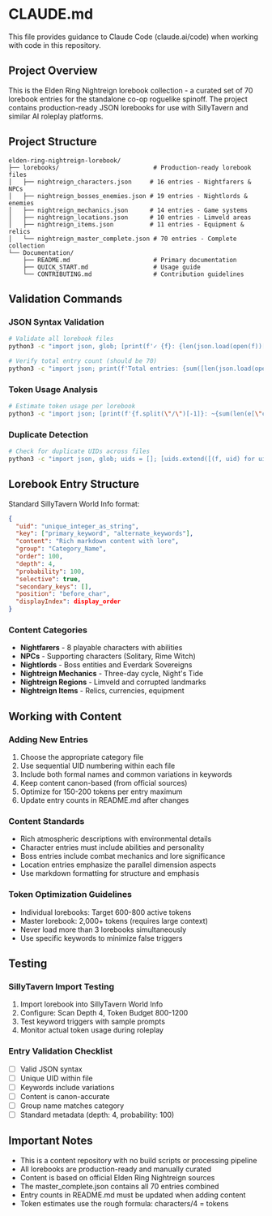 # CLAUDE.md

This file provides guidance to Claude Code (claude.ai/code) when working with code in this repository.

## Project Overview

This is the Elden Ring Nightreign lorebook collection - a curated set of 70 lorebook entries for the standalone co-op roguelike spinoff. The project contains production-ready JSON lorebooks for use with SillyTavern and similar AI roleplay platforms.

## Project Structure

```
elden-ring-nightreign-lorebook/
├── lorebooks/                          # Production-ready lorebook files
│   ├── nightreign_characters.json     # 16 entries - Nightfarers & NPCs
│   ├── nightreign_bosses_enemies.json # 19 entries - Nightlords & enemies
│   ├── nightreign_mechanics.json      # 14 entries - Game systems
│   ├── nightreign_locations.json      # 10 entries - Limveld areas
│   ├── nightreign_items.json          # 11 entries - Equipment & relics
│   └── nightreign_master_complete.json # 70 entries - Complete collection
└── Documentation/
    ├── README.md                       # Primary documentation
    ├── QUICK_START.md                  # Usage guide
    └── CONTRIBUTING.md                 # Contribution guidelines
```

## Validation Commands

### JSON Syntax Validation
```bash
# Validate all lorebook files
python3 -c "import json, glob; [print(f'✓ {f}: {len(json.load(open(f))[\"entries\"])} entries') for f in glob.glob('lorebooks/*.json')]"

# Verify total entry count (should be 70)
python3 -c "import json; print(f'Total entries: {sum([len(json.load(open(f))[\"entries\"]) for f in glob.glob(\"lorebooks/nightreign_*.json\") if \"master\" not in f])}')"
```

### Token Usage Analysis
```bash
# Estimate token usage per lorebook
python3 -c "import json; [print(f'{f.split(\"/\")[-1]}: ~{sum(len(e[\"content\"]) for e in json.load(open(f))[\"entries\"].values())//4} tokens') for f in glob.glob('lorebooks/*.json')]"
```

### Duplicate Detection
```bash
# Check for duplicate UIDs across files
python3 -c "import json, glob; uids = []; [uids.extend([(f, uid) for uid in json.load(open(f))['entries'].keys()]) for f in glob.glob('lorebooks/*.json')]; dupes = [x for x in uids if uids.count(x) > 1]; print('No duplicates' if not dupes else f'Duplicates found: {dupes}')"
```

## Lorebook Entry Structure

Standard SillyTavern World Info format:
```json
{
  "uid": "unique_integer_as_string",
  "key": ["primary_keyword", "alternate_keywords"],
  "content": "Rich markdown content with lore",
  "group": "Category_Name",
  "order": 100,
  "depth": 4,
  "probability": 100,
  "selective": true,
  "secondary_keys": [],
  "position": "before_char",
  "displayIndex": display_order
}
```

### Content Categories
- **Nightfarers** - 8 playable characters with abilities
- **NPCs** - Supporting characters (Solitary, Rime Witch)
- **Nightlords** - Boss entities and Everdark Sovereigns
- **Nightreign Mechanics** - Three-day cycle, Night's Tide
- **Nightreign Regions** - Limveld and corrupted landmarks
- **Nightreign Items** - Relics, currencies, equipment

## Working with Content

### Adding New Entries
1. Choose the appropriate category file
2. Use sequential UID numbering within each file
3. Include both formal names and common variations in keywords
4. Keep content canon-based (from official sources)
5. Optimize for 150-200 tokens per entry maximum
6. Update entry counts in README.md after changes

### Content Standards
- Rich atmospheric descriptions with environmental details
- Character entries must include abilities and personality
- Boss entries include combat mechanics and lore significance
- Location entries emphasize the parallel dimension aspects
- Use markdown formatting for structure and emphasis

### Token Optimization Guidelines
- Individual lorebooks: Target 600-800 active tokens
- Master lorebook: 2,000+ tokens (requires large context)
- Never load more than 3 lorebooks simultaneously
- Use specific keywords to minimize false triggers

## Testing

### SillyTavern Import Testing
1. Import lorebook into SillyTavern World Info
2. Configure: Scan Depth 4, Token Budget 800-1200
3. Test keyword triggers with sample prompts
4. Monitor actual token usage during roleplay

### Entry Validation Checklist
- [ ] Valid JSON syntax
- [ ] Unique UID within file
- [ ] Keywords include variations
- [ ] Content is canon-accurate
- [ ] Group name matches category
- [ ] Standard metadata (depth: 4, probability: 100)

## Important Notes

- This is a content repository with no build scripts or processing pipeline
- All lorebooks are production-ready and manually curated
- Content is based on official Elden Ring Nightreign sources
- The master_complete.json contains all 70 entries combined
- Entry counts in README.md must be updated when adding content
- Token estimates use the rough formula: characters/4 = tokens